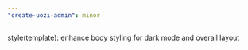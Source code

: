 ```yaml
---
"create-uozi-admin": minor
---
```


style(template): enhance body styling for dark mode and overall layout
